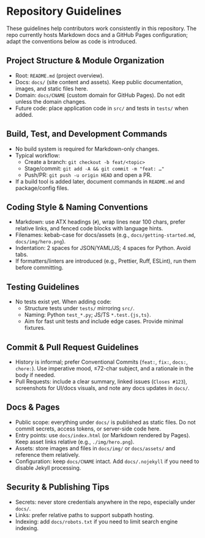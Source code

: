 # Repository Guidelines

These guidelines help contributors work consistently in this repository. The repo currently hosts Markdown docs and a GitHub Pages configuration; adapt the conventions below as code is introduced.

## Project Structure & Module Organization
- Root: `README.md` (project overview).
- Docs: `docs/` (site content and assets). Keep public documentation, images, and static files here.
- Domain: `docs/CNAME` (custom domain for GitHub Pages). Do not edit unless the domain changes.
- Future code: place application code in `src/` and tests in `tests/` when added.

## Build, Test, and Development Commands
- No build system is required for Markdown-only changes.
- Typical workflow:
  - Create a branch: `git checkout -b feat/<topic>`
  - Stage/commit: `git add -A && git commit -m "feat: …"`
  - Push/PR: `git push -u origin HEAD` and open a PR.
- If a build tool is added later, document commands in `README.md` and package/config files.

## Coding Style & Naming Conventions
- Markdown: use ATX headings (`#`), wrap lines near 100 chars, prefer relative links, and fenced code blocks with language hints.
- Filenames: kebab-case for docs/assets (e.g., `docs/getting-started.md`, `docs/img/hero.png`).
- Indentation: 2 spaces for JSON/YAML/JS; 4 spaces for Python. Avoid tabs.
- If formatters/linters are introduced (e.g., Prettier, Ruff, ESLint), run them before committing.

## Testing Guidelines
- No tests exist yet. When adding code:
  - Structure tests under `tests/` mirroring `src/`.
  - Naming: Python `test_*.py`; JS/TS `*.test.{js,ts}`.
  - Aim for fast unit tests and include edge cases. Provide minimal fixtures.

## Commit & Pull Request Guidelines
- History is informal; prefer Conventional Commits (`feat:`, `fix:`, `docs:`, `chore:`). Use imperative mood, ≤72-char subject, and a rationale in the body if needed.
- Pull Requests: include a clear summary, linked issues (`Closes #123`), screenshots for UI/docs visuals, and note any docs updates in `docs/`.

## Docs & Pages
- Public scope: everything under `docs/` is published as static files. Do not commit secrets, access tokens, or server-side code here.
- Entry points: use `docs/index.html` (or Markdown rendered by Pages). Keep asset links relative (e.g., `./img/hero.png`).
- Assets: store images and files in `docs/img/` or `docs/assets/` and reference them relatively.
- Configuration: keep `docs/CNAME` intact. Add `docs/.nojekyll` if you need to disable Jekyll processing.

## Security & Publishing Tips
- Secrets: never store credentials anywhere in the repo, especially under `docs/`.
- Links: prefer relative paths to support subpath hosting.
- Indexing: add `docs/robots.txt` if you need to limit search engine indexing.
